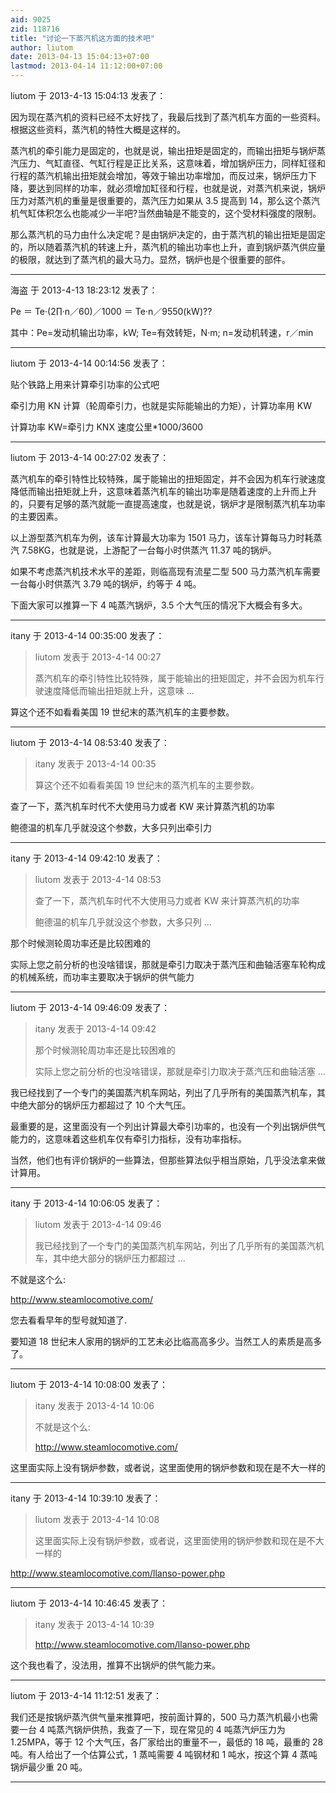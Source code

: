 ```yaml
---
aid: 9025
zid: 118716
title: "讨论一下蒸汽机这方面的技术吧"
author: liutom
date: 2013-04-13 15:04:13+07:00
lastmod: 2013-04-14 11:12:00+07:00
---
```


liutom 于 2013-4-13 15:04:13 发表了：

因为现在蒸汽机的资料已经不太好找了，我最后找到了蒸汽机车方面的一些资料。根据这些资料，蒸汽机的特性大概是这样的。

蒸汽机的牵引能力是固定的，也就是说，输出扭矩是固定的，而输出扭矩与锅炉蒸汽压力、气缸直径、气缸行程是正比关系，这意味着，增加锅炉压力，同样缸径和行程的蒸汽机输出扭矩就会增加，等效于输出功率增加，而反过来，锅炉压力下降，要达到同样的功率，就必须增加缸径和行程，也就是说，对蒸汽机来说，锅炉压力对蒸汽机的重量是很重要的，蒸汽压力如果从 3.5 提高到 14，那么这个蒸汽机气缸体积怎么也能减少一半吧?当然曲轴是不能变的，这个受材料强度的限制。

那么蒸汽机的马力由什么决定呢？是由锅炉决定的，由于蒸汽机的输出扭矩是固定的，所以随着蒸汽机的转速上升，蒸汽机的输出功率也上升，直到锅炉蒸汽供应量的极限，就达到了蒸汽机的最大马力。显然，锅炉也是个很重要的部件。

---

海盗 于 2013-4-13 18:23:12 发表了：

Pe ＝ Te·(2∏·n／60)／1000 ＝ Te·n／9550(kW)??

其中：Pe=发动机输出功率，kW; Te=有效转矩，N·m; n=发动机转速，r／min

---

liutom 于 2013-4-14 00:14:56 发表了：

贴个铁路上用来计算牵引功率的公式吧

牵引力用 KN 计算（轮周牵引力，也就是实际能输出的力矩），计算功率用 KW

计算功率 KW=牵引力 KNX 速度公里\*1000/3600

---

liutom 于 2013-4-14 00:27:02 发表了：

蒸汽机车的牵引特性比较特殊，属于能输出的扭矩固定，并不会因为机车行驶速度降低而输出扭矩就上升，这意味着蒸汽机车的输出功率是随着速度的上升而上升的，只要有足够的蒸汽就能一直提高速度，也就是说，锅炉才是限制蒸汽机车功率的主要因素。

以上游型蒸汽机车为例，该车计算最大功率为 1501 马力，该车计算每马力时耗蒸汽 7.58KG，也就是说，上游配了一台每小时供蒸汽 11.37 吨的锅炉。

如果不考虑蒸汽机技术水平的差距，则临高现有流星二型 500 马力蒸汽机车需要一台每小时供蒸汽 3.79 吨的锅炉，约等于 4 吨。

下面大家可以推算一下 4 吨蒸汽锅炉，3.5 个大气压的情况下大概会有多大。

---

itany 于 2013-4-14 00:35:00 发表了：

> liutom 发表于 2013-4-14 00:27
>
> 蒸汽机车的牵引特性比较特殊，属于能输出的扭矩固定，并不会因为机车行驶速度降低而输出扭矩就上升，这意味 ...

算这个还不如看看美国 19 世纪末的蒸汽机车的主要参数。

---

liutom 于 2013-4-14 08:53:40 发表了：

> itany 发表于 2013-4-14 00:35
>
> 算这个还不如看看美国 19 世纪末的蒸汽机车的主要参数。

查了一下，蒸汽机车时代不大使用马力或者 KW 来计算蒸汽机的功率

鲍德温的机车几乎就没这个参数，大多只列出牵引力

---

itany 于 2013-4-14 09:42:10 发表了：

> liutom 发表于 2013-4-14 08:53
>
> 查了一下，蒸汽机车时代不大使用马力或者 KW 来计算蒸汽机的功率
>
> 鲍德温的机车几乎就没这个参数，大多只列 ...

那个时候测轮周功率还是比较困难的

实际上您之前分析的也没啥错误，那就是牵引力取决于蒸汽压和曲轴活塞车轮构成的机械系统，而功率主要取决于锅炉的供气能力

---

liutom 于 2013-4-14 09:46:09 发表了：

> itany 发表于 2013-4-14 09:42
>
> 那个时候测轮周功率还是比较困难的
>
> 实际上您之前分析的也没啥错误，那就是牵引力取决于蒸汽压和曲轴活塞 ...

我已经找到了一个专门的美国蒸汽机车网站，列出了几乎所有的美国蒸汽机车，其中绝大部分的锅炉压力都超过了 10 个大气压。

最重要的是，这里面没有一个列出计算最大牵引功率的，也没有一个列出锅炉供气能力的，这意味着这些机车仅有牵引力指标，没有功率指标。

当然，他们也有评价锅炉的一些算法，但那些算法似乎相当原始，几乎没法拿来做计算用。

---

itany 于 2013-4-14 10:06:05 发表了：

> liutom 发表于 2013-4-14 09:46
>
> 我已经找到了一个专门的美国蒸汽机车网站，列出了几乎所有的美国蒸汽机车，其中绝大部分的锅炉压力都超过 ...

不就是这个么:

http://www.steamlocomotive.com/

您去看看早年的型号就知道了.

要知道 18 世纪末人家用的锅炉的工艺未必比临高高多少。当然工人的素质是高多了。

---

liutom 于 2013-4-14 10:08:00 发表了：

> itany 发表于 2013-4-14 10:06
>
> 不就是这个么:
>
> http://www.steamlocomotive.com/

这里面实际上没有锅炉参数，或者说，这里面使用的锅炉参数和现在是不大一样的

---

itany 于 2013-4-14 10:39:10 发表了：

> liutom 发表于 2013-4-14 10:08
>
> 这里面实际上没有锅炉参数，或者说，这里面使用的锅炉参数和现在是不大一样的

http://www.steamlocomotive.com/llanso-power.php

---

liutom 于 2013-4-14 10:46:45 发表了：

> itany 发表于 2013-4-14 10:39
>
> http://www.steamlocomotive.com/llanso-power.php

这个我也看了，没法用，推算不出锅炉的供气能力来。

---

liutom 于 2013-4-14 11:12:51 发表了：

我们还是按锅炉蒸汽供气量来推算吧，按前面计算的，500 马力蒸汽机最小也需要一台 4 吨蒸汽锅炉供热，我查了一下，现在常见的 4 吨蒸汽炉压力为 1.25MPA，等于 12 个大气压，各厂家给出的重量不一，最低的 18 吨，最重的 28 吨。有人给出了一个估算公式，1 蒸吨需要 4 吨钢材和 1 吨水，按这个算 4 蒸吨锅炉最少重 20 吨。

---
